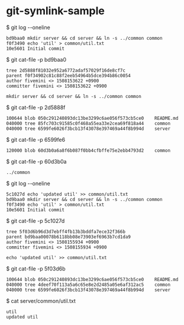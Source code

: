 # git-symlink-sample

$ git log --oneline

```
bd9baa0 mkdir server && cd server && ln -s ../common common
f0f3490 echo 'util' > common/util.txt
10e5601 Initial commit
```

$ git cat-file -p bd9baa0

```
tree 2d5888f81032e952a6772adaf57029f16de8cf7c
parent f0f34902c81c88f2eeb54964b5dce394b86c0054
author fivemini <> 1508153622 +0900
committer fivemini <> 1508153622 +0900

mkdir server && cd server && ln -s ../common common
```

$ git cat-file -p 2d5888f

```
100644 blob 050c291240893dc13be3299c6ae056f573cb5ce0    README.md
040000 tree 85fc703c91585c0f468a55ea33e2cea69f818a44    common
040000 tree 6599fe6026f3bcb13f43078e397469a44f8b994d    server
```

$ git cat-file -p 6599fe6

```
120000 blob 60d3b0a6a8f6b087f0bb4cfbffe75e2ebb4793d2    common
```

$ git cat-file -p 60d3b0a

```
../common
```

$ git log --oneline

```
5c1027d echo 'updated util' >> common/util.txt
bd9baa0 mkdir server && cd server && ln -s ../common common
f0f3490 echo 'util' > common/util.txt
10e5601 Initial commit
```

$ git cat-file -p 5c1027d

```
tree 5f03d6b96d3d7ebff4fb13b3bddfa7ece32f366b
parent bd9baa00078b6118bb08e73903ef6963b7cd1da9
author fivemini <> 1508155934 +0900
committer fivemini <> 1508155934 +0900

echo 'updated util' >> common/util.txt
```

$ git cat-file -p 5f03d6b

```
100644 blob 050c291240893dc13be3299c6ae056f573cb5ce0    README.md
040000 tree 4deef70f113a5a6c65e8e2d2485a05e6af312ac5    common
040000 tree 6599fe6026f3bcb13f43078e397469a44f8b994d    server
```

$ cat server/common/util.txt

```
util
updated util
```

